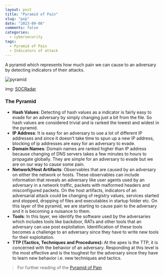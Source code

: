 ```yaml
---
layout: post
title: "Pyramid of Pain"
slug: "pop"
date: "2023-09-08"
comments: false
categories:
  - cybersecurity
tags:
  - Pyramid of Pain
  - Indicators of attack
---
```


A pyramid which represents how much pain we can cause to an adversary by detecting indicators of their attacks.

![pyramid](/images/pop/pop.png)

img: [SOCRadar](https://socradar.io/re-examining-the-pyramid-of-pain-to-use-cyber-threat-intelligence-more-effectively/)

### The Pyramid

- **Hash Values**: Detecting of hash values as a indicator is fairly easy to evade for an adversary by simply changing just a bit from the file. So hash values are considered trivial and is ranked the lowest and widest in the pyramid.
- **IP Address**: It is easy for an adversary to use a lot of different IP addresses and since it doesn't take time to spun up a new IP address, blocking of ip addresses are easy for an adversary to evade.
- **Domain Names**: Domain names are ranked higher than IP address because changing of DNS servers takes a few minutes to hours to propagate globally. They are simple for an adversary to evade but we are on our way to cause some pain.
- **Network/Host Artifacts**:  Observables that are caused by an adversary on either the network or hosts. These observables can include information that reveals an adversary like user agents used by an adversary in a network traffic, packets with malformed headers and misconfigured packets. On the host artifacts, indicators of an adversarial attack could be changing of registry values, services started and stopped, dropping of files and executables in startup folder etc. On this layer of the pyramid, we are starting to cause pain to the adversary and it is becoming a nuisance to them.
- **Tools**: In this layer, we identify the software used by the adversaries which includes tools like backdoor, RATs and other tools that an adversary can use post exploitation. Identification of these tools becomes a challenge to an adversary since they have to write new tools for their exploitation.
- **TTP (Tactics, Techniques and Procedures):** At the apex is the TTP, it is concerned with the behavior of an adversary. Responding at this level is the most effective and is the toughest for the adversary since they have to learn new behavior i.e. new techniques and tactics.

> For further reading of the [Pyramid of Pain](https://detect-respond.blogspot.com/2013/03/the-pyramid-of-pain.html) 